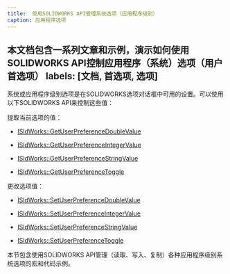 ```yaml
---
title:  使用SOLIDWORKS API管理系统选项（应用程序级别）
caption: 应用程序选项
---
```

 本文档包含一系列文章和示例，演示如何使用SOLIDWORKS API控制应用程序（系统）选项（用户首选项）
labels: [文档, 首选项, 选项]
---
系统或应用程序级别选项是在SOLIDWORKS选项对话框中可用的设置。可以使用以下SOLIDWORKS API来控制这些值：

提取当前选项的值：

* [ISldWorks::GetUserPreferenceDoubleValue](https://help.solidworks.com/2018/english/api/sldworksapi/SOLIDWORKS.Interop.sldworks~SOLIDWORKS.Interop.sldworks.ISldWorks~GetUserPreferenceDoubleValue.html)

* [ISldWorks::GetUserPreferenceIntegerValue](https://help.solidworks.com/2018/english/api/sldworksapi/SOLIDWORKS.Interop.sldworks~SOLIDWORKS.Interop.sldworks.ISldWorks~GetUserPreferenceIntegerValue.html) 

* [ISldWorks::GetUserPreferenceStringValue](https://help.solidworks.com/2018/english/api/sldworksapi/SOLIDWORKS.Interop.sldworks~SOLIDWORKS.Interop.sldworks.ISldWorks~GetUserPreferenceStringValue.html)

* [ISldWorks::GetUserPreferenceToggle](https://help.solidworks.com/2018/english/api/sldworksapi/SOLIDWORKS.Interop.sldworks~SOLIDWORKS.Interop.sldworks.ISldWorks~GetUserPreferenceToggle.html)

更改选项值：

* [ISldWorks::SetUserPreferenceDoubleValue](https://help.solidworks.com/2018/english/api/sldworksapi/SOLIDWORKS.Interop.sldworks~SOLIDWORKS.Interop.sldworks.ISldWorks~SetUserPreferenceDoubleValue.html)

* [ISldWorks::SetUserPreferenceIntegerValue](https://help.solidworks.com/2018/english/api/sldworksapi/SOLIDWORKS.Interop.sldworks~SOLIDWORKS.Interop.sldworks.ISldWorks~SetUserPreferenceIntegerValue.html) 

* [ISldWorks::SetUserPreferenceStringValue](https://help.solidworks.com/2018/english/api/sldworksapi/SOLIDWORKS.Interop.sldworks~SOLIDWORKS.Interop.sldworks.ISldWorks~SetUserPreferenceStringValue.html)

* [ISldWorks::SetUserPreferenceToggle](https://help.solidworks.com/2018/english/api/sldworksapi/SOLIDWORKS.Interop.sldworks~SOLIDWORKS.Interop.sldworks.ISldWorks~SetUserPreferenceToggle.html)

本节包含使用SOLIDWORKS API管理（读取、写入、复制）各种应用程序级别系统选项的宏和代码示例。